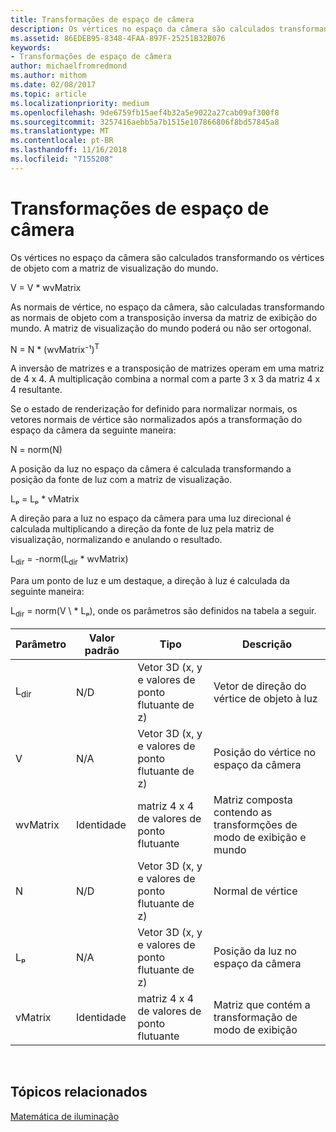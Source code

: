 ```yaml
---
title: Transformações de espaço de câmera
description: Os vértices no espaço da câmera são calculados transformando os vértices de objeto com a matriz de visualização do mundo.
ms.assetid: 86EDEB95-8348-4FAA-897F-25251B32B076
keywords:
- Transformações de espaço de câmera
author: michaelfromredmond
ms.author: mithom
ms.date: 02/08/2017
ms.topic: article
ms.localizationpriority: medium
ms.openlocfilehash: 9de6759fb15aef4b32a5e9022a27cab09af300f8
ms.sourcegitcommit: 3257416aebb5a7b1515e107866806f8bd57845a8
ms.translationtype: MT
ms.contentlocale: pt-BR
ms.lasthandoff: 11/16/2018
ms.locfileid: "7155208"
---
```

# <a name="camera-space-transformations"></a>Transformações de espaço de câmera


Os vértices no espaço da câmera são calculados transformando os vértices de objeto com a matriz de visualização do mundo.

V = V \* wvMatrix

As normais de vértice, no espaço da câmera, são calculadas transformando as normais de objeto com a transposição inversa da matriz de exibição do mundo. A matriz de visualização do mundo poderá ou não ser ortogonal.

N = N \* (wvMatrix⁻¹)<sup>T</sup>

A inversão de matrizes e a transposição de matrizes operam em uma matriz de 4 x 4. A multiplicação combina a normal com a parte 3 x 3 da matriz 4 x 4 resultante.

Se o estado de renderização for definido para normalizar normais, os vetores normais de vértice são normalizados após a transformação do espaço da câmera da seguinte maneira:

N = norm(N)

A posição da luz no espaço da câmera é calculada transformando a posição da fonte de luz com a matriz de visualização.

Lₚ = Lₚ \* vMatrix

A direção para a luz no espaço da câmera para uma luz direcional é calculada multiplicando a direção da fonte de luz pela matriz de visualização, normalizando e anulando o resultado.

L<sub>dir</sub> = -norm(L<sub>dir</sub> \* wvMatrix)

Para um ponto de luz e um destaque, a direção à luz é calculada da seguinte maneira:

L<sub>dir</sub> = norm(V \ * Lₚ), onde os parâmetros são definidos na tabela a seguir.

| Parâmetro       | Valor padrão | Tipo                                          | Descrição                                               |
|-----------------|---------------|-----------------------------------------------|-----------------------------------------------------------|
| L<sub>dir</sub> | N/D           | Vetor 3D (x, y e valores de ponto flutuante de z) | Vetor de direção do vértice de objeto à luz          |
| V               | N/A           | Vetor 3D (x, y e valores de ponto flutuante de z) | Posição do vértice no espaço da câmera                           |
| wvMatrix        | Identidade      | matriz 4 x 4 de valores de ponto flutuante           | Matriz composta contendo as transformções de modo de exibição e mundo |
| N               | N/D           | Vetor 3D (x, y e valores de ponto flutuante de z) | Normal de vértice                                             |
| Lₚ              | N/A           | Vetor 3D (x, y e valores de ponto flutuante de z) | Posição da luz no espaço da câmera                            |
| vMatrix         | Identidade      | matriz 4 x 4 de valores de ponto flutuante           | Matriz que contém a transformação de modo de exibição                      |

 

## <a name="span-idrelated-topicsspanrelated-topics"></a><span id="related-topics"></span>Tópicos relacionados


[Matemática de iluminação](mathematics-of-lighting.md)

 

 




